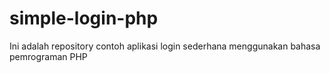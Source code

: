 # simple-login-php
Ini adalah repository contoh aplikasi login sederhana menggunakan bahasa pemrograman PHP
